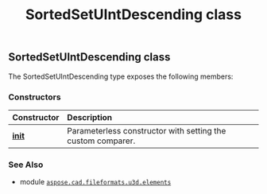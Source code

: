 ﻿---
title: SortedSetUIntDescending class
second_title: Aspose.CAD for Python via .NET API References
description: 
type: docs
weight: 10
url: /python-net/aspose.cad.fileformats.u3d.elements/sortedsetuintdescending/
is_root: false
---

## SortedSetUIntDescending class



The SortedSetUIntDescending type exposes the following members:

### Constructors
| Constructor | Description |
| :- | :- |
| [__init__](/cad/python-net/aspose.cad.fileformats.u3d.elements/sortedsetuintdescending/__init__/#) | Parameterless constructor with setting the custom comparer. |



### See Also
* module [`aspose.cad.fileformats.u3d.elements`](..)
